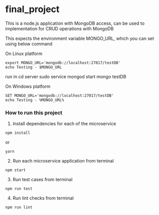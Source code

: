 # final_project
This is a  node.js application with MongoDB access, can be used to implementation for CRUD operations with MongoDB

This expects the environment variable MONGO_URL, which you can set using below command 

On Linux platform
```
export MONGO_URL='mongodb://localhost:27017/testDB'
echo Testing - $MONGO_URL
```

run in cd server
sudo service mongod start
mongo testDB

On Windows platform
```
SET MONGO_URL='mongodb://localhost:27017/testDB'
echo Testing - %MONGO_URL%
```


### How to run this project

1. Install dependencies for each of the microservice

```
npm install
```

or

```
yarn
```

2. Run each microservice application from terminal

```
npm start
```

3. Run test cases from terminal

```
npm run test
```

4. Run lint checks from terminal

```
npm run lint
```



